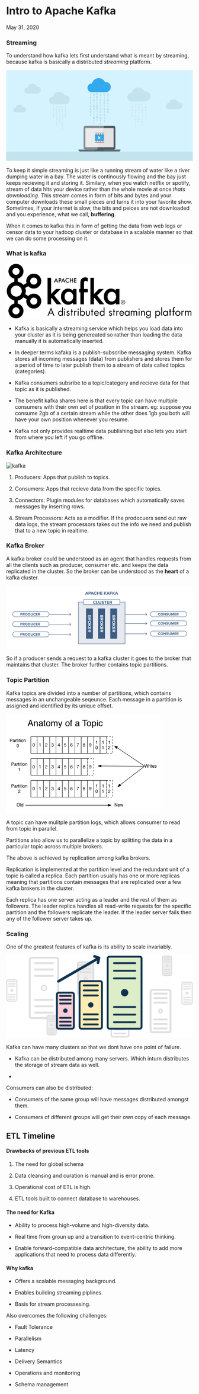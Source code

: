 
# Intro to Apache Kafka
May 31, 2020

### Streaming
To understand how kafka lets first understand what is meant by streaming, because kafka is basically a distributed *streaming* platform.

![streaming](./bog_assets/streaming.jpg)

To keep it simple streaming is just like a running stream of water like a river dumping water in a bay. The water is continously flowing and the bay just keeps recieving it and storing it. Similary, when you watch netflix or spotify, stream of data hits your device rather than the whole movie at once *thats downloading*. This stream comes in form of bits and bytes and your computer downloads these small pieces and turns it into your favorite show. Sometimes, if your internet is slow, the bits and peices are not downloaded and you experience, what we call, **buffering**.

When it comes to kafka this in form of getting the data from web logs or censor data to your hadoop cluster or database in a scalable manner so that we can do some processing on it.

### What is kafka

![kafka](./bog_assets/kafka.png)

- Kafka is basically a streaming service which helps you load data into your cluster as it is being genereated so rather than loading the data manually it is automatically inserted.

- In deeper terms kafaka is a publish-subscribe messaging system. Kafka stores all incoming messages (data) from publishers and stores them for a period of time to later publish them to a stream of data called topics (categories).

- Kafka consumers subsribe to a topic/category and recieve data for that topic as it is published.

- The benefit kafka shares here is that every topic can have multiple consumers with their own set of position in the stream. eg: suppose you consume 2gb of a certain stream while the other does 1gb you both will have your own position whenever you resume.

- Kafka not only provides realtime data publishing but also lets you start from where you left if you go offline.

### Kafka Architecture

![kafka](https://kafka.apache.org/25/images/kafka-apis.png)

1. Producers: Apps that publish to topics.

2. Consumers: Apps that recieve data from the specific topics.

3. Connectors: Plugin modules for databases which automatically saves messages by inserting rows.

4. Stream Processors: Acts as a modifier. If the prodocuers send out raw data logs, the stream processors takes out the info we need and publish that to a new topic in realtime.

### Kafka Broker

A kafka broker could be understood as an agent that handles requests from all the clients such as producer, consumer etc. and keeps the data replicated in the cluster. So the broker can be understood as the **heart** of a kafka cluster.

![kafka](./bog_assets/broker.png)

So if a producer sends a request to a kafka cluster it goes to the broker that maintains that cluster. The broker further contains topic partitions. 

### Topic Partition

Kafka topics are divided into a number of partitions, which contains messages in an unchangeable seqeunce. Each message in a partition is assigned and identified by its unique offset.

![kafka](./bog_assets/log_anatomy.png)

A topic can have mulitple partition logs, which allows consumer to read from topic in parallel.

Partitions also allow us to parallelize a topic by splitting the data in a particular topic across multiple brokers.

The above is achieved by replication among kafka brokers.

Replication is implemented at the partition level and the redundant unit of a topic is called a replica. Each partition usually has one or more replicas meaning that partitions contain messages that are replicated over a few kafka brokers in the cluster.

Each replica has one server acting as a leader and the rest of them as followers. The leader replica handles all read-write requests for the specific partition and the followers replicate the leader. If the leader server fails then any of the follower server takes up.

### Scaling

One of the greatest features of kafka is its ability to scale invariably.

![kafka](./bog_assets/scale.png)

Kafka can have many clusters so that we dont have one point of failure.

- Kafka can be distributed among many servers. Which inturn distributes the storage of stream data as well.

- 

Consumers can also be distributed:
- Consumers of the same group will have messages distributed amongst them.

- Consumers of different groups will get their own copy of each message.




## ETL Timeline

#### Drawbacks of previous ETL tools
 
 1. The need for global schema

 2. Data cleansing and curation is manual and is error prone.

 3. Operational cost of ETL is high.

 4. ETL tools built to connect database to warehouses.

#### The need for Kafka

 - Ability to process high-volume and high-diversity data.

 - Real time from groun up and a transition to event-centric thinking.

 - Enable forward-compatible data architecture, the ability to add more applications that need to process data differently.

#### Why kafka

- Offers a scalable messaging background.

- Enables building streaming piplines.

- Basis for stream processesing.

Also overcomes the following challenges:

- Fault Tolerance

- Parallelism

- Latency

- Delivery Semantics

- Operations and monitoring

- Schema management
